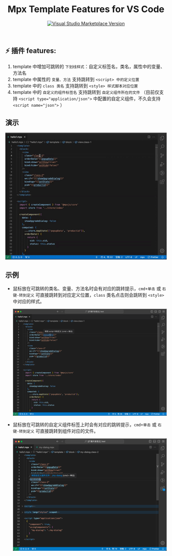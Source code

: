 <br>

<h1 align="center">Mpx Template Features for VS Code</h1>

<p align="center">
<a href="https://marketplace.visualstudio.com/items?itemName=wangshun.mpx-template-features" target="__blank"><img src="https://img.shields.io/visual-studio-marketplace/v/wangshun.mpx-template-features?color=374151&amp;label=Visual%20Studio%20Marketplace&amp;labelColor=000&amp;logo=visual-studio-code&amp;logoColor=0098FF" alt="Visual Studio Marketplace Version" /></a>
</p>

<br>

## ⚡ 插件 features:

1. template 中增加可跳转的 `下划线样式`：自定义标签名，类名，属性中的变量、方法名
2. template 中属性的 `变量、方法` 支持跳转到 `<script> 中的定义位置`
3. template 中的 `class 类名` 支持跳转到 `<style> 样式脚本对应位置`
4. template 中的 `自定义的组件标签名` 支持跳转到 `自定义组件所在的文件` （目前仅支持 `<script type="application/json">` 中配置的自定义组件，不久会支持 `<script name="json">` ）

## 演示

![示例动画](./asset/mpx-video.gif)

## 示例

- 鼠标放在可跳转的类名、变量、方法名时会有对应的跳转提示，`cmd+单击` 或 `右键-转到定义` 可直接跳转到对应定义位置，`class` 类名点击则会跳转到 `<style>` 中对应的样式。

  ![示例图片](./asset/mpx-features-demo.png)

- 鼠标放在可跳转的自定义组件标签上时会有对应的跳转提示，`cmd+单击` 或 `右键-转到定义` 可直接跳转到组件对应的文件。

  ![示例图片](./asset/mpx-features-tag-jump.png)
